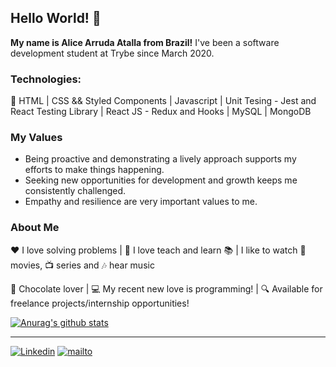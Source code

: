 ## Hello World! 👋

**My name is Alice Arruda Atalla from Brazil!**
I've been a software development student at Trybe since March 2020.

### Technologies:

:large_orange_diamond: HTML  |  CSS && Styled Components | Javascript | Unit Tesing - Jest and React Testing Library | React JS - Redux and Hooks | MySQL | MongoDB

### My Values

* Being proactive and demonstrating a lively approach supports my efforts to make things happening.
* Seeking new opportunities for development and growth keeps me consistently challenged.
* Empathy and resilience are very important values to me.

### About Me

:heart: I love solving problems | :rocket: I love teach and learn :books: | I like to watch :movie_camera: movies, :tv: series and :notes: hear music

:chocolate_bar: Chocolate lover | :computer: My recent new love is programming! | :mag: Available for freelance projects/internship opportunities!

[![Anurag's github stats](https://github-readme-stats.vercel.app/api?username=aliceaatalla&count_private=true&show_icons=true&theme=nord)](https://github.com/anuraghazra/github-readme-stats)

-----

[![Linkedin](https://img.icons8.com/color/48/000000/linkedin.png)](https://www.linkedin.com/in/aliceatalla/?locale=en_US)
[![mailto](https://img.icons8.com/fluent/48/000000/gmail.png)](mailto:aliceatalla36@gmail.com)
